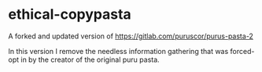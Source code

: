 # ethical-copypasta
A forked and updated version of https://gitlab.com/puruscor/purus-pasta-2

In this version I remove the needless information gathering that was forced-opt in by the creator of the original puru pasta.
